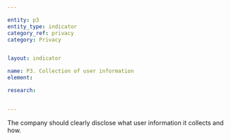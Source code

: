 ```yaml
---

entity: p3
entity_type: indicator
category_ref: privacy
category: Privacy


layout: indicator

name: P3. Collection of user information
element: 

research: 


---
```

The company should clearly disclose what user information it collects and how.
